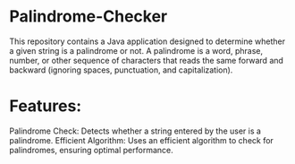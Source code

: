 # Palindrome-Checker
This repository contains a Java application designed to determine whether a given string is a palindrome or not. A palindrome is a word, phrase, number, or other sequence of characters that reads the same forward and backward (ignoring spaces, punctuation, and capitalization).

# Features:
Palindrome Check: Detects whether a string entered by the user is a palindrome.
Efficient Algorithm: Uses an efficient algorithm to check for palindromes, ensuring optimal performance.
